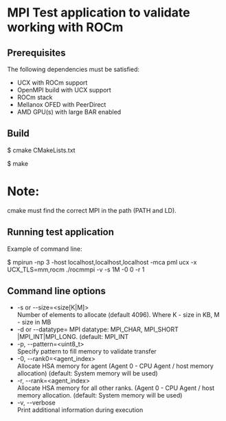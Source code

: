 # MPI Test application to validate working with ROCm

## Prerequisites

The following dependencies must be satisfied:
- UCX with ROCm support
- OpenMPI build with UCX support
- ROCm stack
- Mellanox OFED with PeerDirect
- AMD GPU(s) with large BAR enabled

## Build

$ cmake CMakeLists.txt

$ make

Note:
=============
cmake must find the correct MPI in the path (PATH and LD).


## Running test application

Example of command line:

$ mpirun -np 3 -host localhost,localhost,localhost -mca pml ucx -x UCX_TLS=mm,rocm ./rocmmpi -v -s 1M -0 0 -r 1


## Command line options

- -s or --size=<size[K|M]>  
    Number of elements to allocate (default 4096). Where  K - size in KB, M - size in MB
- -d or --datatype=<MPI data type> MPI datatype: MPI_CHAR, MPI_SHORT
    |MPI_INT|MPI_LONG.  (default: MPI_INT
- -p, --pattern=<uint8_t>  
    Specify pattern to fill memory to validate transfer
- -0, --rank0=<agent_index>  
    Allocate HSA memory for agent
    (Agent 0 - CPU Agent / host memory allocation)
    (default: System memory will be used)
- -r, --rank=<agent_index>  
    Allocate  HSA memory for all other ranks. (Agent 0 - CPU Agent  / host memory  allocation. (default: System memory will be used)
- -v, --verbose  
   Print additional information during execution





